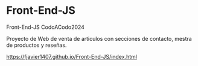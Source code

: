 # Front-End-JS
Front-End-JS CodoACodo2024

Proyecto de Web de venta de articulos con secciones de contacto, mestra de productos y reseñas.

https://fjavier1407.github.io/Front-End-JS/index.html
